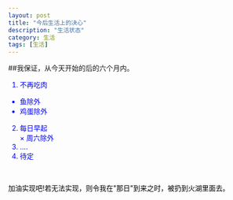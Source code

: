 ```yaml
---
layout: post
title: "今后生活上的决心"
description: "生活状态"
category: 生活
tags: [生活]
---
```



##我保证，从今天开始的后的六个月内。<br/>
<font color=blue>
1. 不再吃肉<br/>
  * 鱼除外
  * 鸡蛋除外
2.  每日早起<br/>
  × 周六除外  
3. ....<br/>
4. 待定<br/>

<br/>
<font color=black>

加油实现吧!若无法实现，则令我在"那日"到来之时，被扔到火湖里面去。
